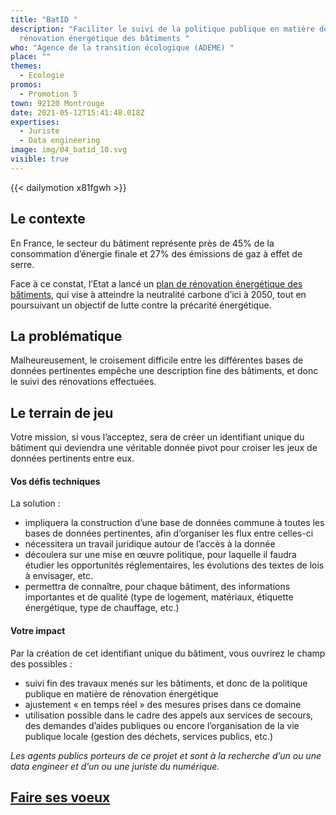 ```yaml
---
title: "BatID "
description: "Faciliter le suivi de la politique publique en matière de
  rénovation énergétique des bâtiments "
who: "Agence de la transition écologique (ADEME) "
place: ""
themes:
  - Ecologie
promos:
  - Promotion 5
town: 92120 Montrouge
date: 2021-05-12T15:41:48.018Z
expertises:
  - Juriste
  - Data engineering
image: img/04_batid_10.svg
visible: true
---
```


{{< dailymotion x81fgwh >}}

## Le contexte

En France, le secteur du bâtiment représente près de 45% de la consommation d’énergie finale et 27% des émissions de gaz à effet de serre.

Face à ce constat, l’Etat a lancé un [plan de rénovation énergétique des bâtiments](https://www.ecologie.gouv.fr/plan-renovation-energetique-des-batiments), qui vise à atteindre la neutralité carbone d’ici à 2050, tout en poursuivant un objectif de lutte contre la précarité énergétique.

## La problématique

Malheureusement, le croisement difficile entre les différentes bases de données pertinentes empêche une description fine des bâtiments, et donc le suivi des rénovations effectuées.

## Le terrain de jeu

Votre mission, si vous l’acceptez, sera de créer un identifiant unique du bâtiment qui deviendra une véritable donnée pivot pour croiser les jeux de données pertinents entre eux.

#### Vos défis techniques

La solution :

- impliquera la construction d’une base de données commune à toutes les bases de données pertinentes, afin d’organiser les flux entre celles-ci
- nécessitera un travail juridique autour de l’accès à la donnée
- découlera sur une mise en œuvre politique, pour laquelle il faudra étudier les opportunités réglementaires, les évolutions des textes de lois à envisager, etc.
- permettra de connaître, pour chaque bâtiment, des informations importantes et de qualité (type de logement, matériaux, étiquette énergétique, type de chauffage, etc.)

#### Votre impact 

Par la création de cet identifiant unique du bâtiment, vous ouvrirez le champ des possibles :

- suivi fin des travaux menés sur les bâtiments, et donc de la politique publique en matière de rénovation énergétique
- ajustement « en temps réel » des mesures prises dans ce domaine
- utilisation possible dans le cadre des appels aux services de secours, des demandes d’aides publiques ou encore l’organisation de la vie publique locale (gestion des déchets, services publics, etc.)

_Les agents publics porteurs de ce projet et sont à la recherche d’un ou une data engineer et d’un ou une juriste du numérique._

## [Faire ses voeux](https://www.demarches-simplifiees.fr/commencer/aac-eig5-voeux)
